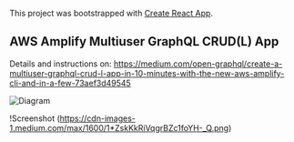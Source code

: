 This project was bootstrapped with [Create React App](https://github.com/facebookincubator/create-react-app).

## AWS Amplify Multiuser GraphQL CRUD(L) App 

Details and instructions on: https://medium.com/open-graphql/create-a-multiuser-graphql-crud-l-app-in-10-minutes-with-the-new-aws-amplify-cli-and-in-a-few-73aef3d49545

![Diagram](https://cdn-images-1.medium.com/max/1600/1*G3XP2D8Fqb1i5wQRmJfGfw.png)

!Screenshot (https://cdn-images-1.medium.com/max/1600/1*ZskKkRiVqgrBZc1foYH-_Q.png)

